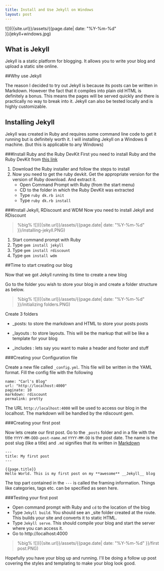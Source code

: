 ```yaml
---
title: Install and Use Jekyll on Windows
layout: post
---
```


![]({{site.url}}/assets/{{page.date| date: "%Y-%m-%d" }}/jekyll+windows.jpg)

## What is Jekyll
Jekyll is a static platform for blogging. It allows you to write your blog and upload a static site online. 

##Why use Jekyll

The reason I decided to try out Jekyll is because its posts can be written in Markdown. However the fact that it compiles into plain old HTML is definitely a bonus. This means the pages will be served quickly and there is practically no way to break into it. Jekyll can also be tested locally and is highly customizable.


## Installing Jekyll 

Jekyll was created in Ruby and requires some command line code to get it running but is definitely worth it. I will installing Jekyll on a Windows 8 machine. (but this is applicable to any Windows)

###Install Ruby and the Ruby DevKit
First you need to install Ruby and the Ruby DevKit from [this link](http://rubyinstaller.org/downloads/)


1.	Download the Ruby installer and follow the steps to install
2.	Now you need to get the ruby devkit. Get the appropriate version for the version of Ruby download. And extract it.
	* Open Command Prompt with Ruby (from the start menu)
	* CD to the folder in which the Ruby DevKit was extracted
	* Type `ruby dk.rb init`
	* Type `ruby dk.rb install`


###Install Jekyll, RDiscount and WDM
Now you need to install Jekyll and RDiscount

> %big%
>![]({{site.url}}/assets/{{page.date| date: "%Y-%m-%d" }}/installing-jekyll.PNG)

1.	Start command prompt with Ruby
2.	Type `gem install jekyll`
3.	Type `gem install rdiscount`
4.  Type  `gem install wdm`

##Time to start creating our blog

Now that we got Jekyll running its time to create a new blog

Go to the folder you wish to store your blog in and create a folder structure as below.

> %big%
> ![]({{site.url}}/assets/{{page.date| date: "%Y-%m-%d" }}/initializing folders.PNG)

Create 3 folders

* _posts: to store the markdown and HTML to store your posts posts

* _layouts : to store layouts. This will be the markup that will be like a template for your blog

* _includes : lets say you want to make a header and footer and stuff

###Creating your Configuration file

Create a new file called `_config.yml`. This file will be written in the YAML format. Fill the config file with the following
	
	name: "Carl's Blog"
	url: "http://localhost:4000"
	paginate: 10
	markdown: rdiscount
	permalink: pretty

The URL `http://localhost:4000` will be used to access our blog in the localhost. The markdown will be handled by the rdiscount gem. 


###Creating your first post

Now lets create our first post. Go to the `_posts` folder and in a file with the title `YYYY-MM-DDD-post-name.md`
`YYYY-MM-DD` is the post date. The name is the post slug (like a title) and `.md` signifies that its written in [Markdown](http://daringfireball.net/projects/markdown/syntax)

    ---
    title: My first post
    ---

	{{page.title}}
    Hello World. This is my first post on my **awesome** __Jekyll__ blog


The top part contained in the `---` is called the framing information. Things like categories, tags etc. can be specified as seen here.

###Testing your first post


* Open command prompt with Ruby and `cd` to the location of the blog
* Type `Jekyll build`. You should see an _site folder created at the route. This builds your site and converts it to static HTML.
* Type `Jekyll serve`. This should compile your blog and start the server where you can access it.
* Go to http://localhost:4000

> %big%
>![]({{site.url}}/assets/{{page.date| date: "%Y-%m-%d" }}/first post.PNG)


Hopefully you have your blog up and running. I'll be doing a follow up post covering the styles and templating to make your blog look good.
